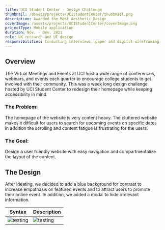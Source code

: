 ```yaml
---
title: UCI Student Center - Design Challenge
thumbnail: /assets/projects/UCIStudentCenter/thumbnail.png
description: Awarded the Most Aesthetic Design
coverImage: /assets/projects/UCIStudentCenter/coverImage.png
projectType: Mobile application
duration: Nov. - Dev. 2021
role: UX research and UI design
responsibilities: Conducting interviews, paper and digital wireframing, low and high-fidelity prototyping, conducting usability studies, accounting for accessibility, and iterating on designs.
---
```


## Overview

The Virtual Meetings and Events at UCI host a wide range of conferences, webinars, and events each quarter to encourage college students to get involved with their community. This was a week long design challenge hosted by UCI Student Center to redesign their homepage while keeping accessibility in mind.

### The Problem:

The homepage of the website is very content heavy. The cluttered website makes it difficult for users to search for upcoming events on specific dates in addition the scrolling and content fatigue is frustrating for the users.

### The Goal:

Design a user friendly website with easy navigation and compartmentalize the layout of the content.

## The Design

After ideating, we decided to add a blue background for contrast to increase empathasis on featured events and to attract users to promote their online event. In addition, we added a modal to hide irrelevant information.

| Syntax      | Description |
| ----------- | ----------- |
| ![testing](/assets/projects/UCIStudentCenter/thumbnail.png)| ![testing](/assets/projects/UCIStudentCenter/thumbnail.png)|
